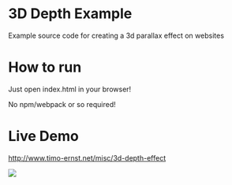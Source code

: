 # 3D Depth Example
Example source code for creating a 3d parallax effect on websites

# How to run

Just open index.html in your browser!

No npm/webpack or so required!

# Live Demo

http://www.timo-ernst.net/misc/3d-depth-effect

<img src="demo/gif.gif">

